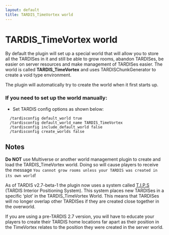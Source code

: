 ```yaml
---
layout: default
title: TARDIS_TimeVortex world
---
```


# TARDIS\_TimeVortex world

By default the plugin will set up a special world that will allow you to store all the TARDISes in it and still be able 
to grow rooms, abandon TARDISes, be easier on server resources and make management of TARDISes easier. The world is called 
**TARDIS\_TimeVortex** and uses TARDISChunkGenerator to create a void type environment.

The plugin will automatically try to create the world when it first starts up.

### If you need to set up the world manually:

* Set TARDIS config options as shown below:

```
  /tardisconfig default_world true
  /tardisconfig default_world_name TARDIS_TimeVortex
  /tardisconfig include_default_world false
  /tardisconfig create_worlds false
```

## Notes
__Do NOT__ use Multiverse or another world management plugin to create and load the TARDIS_TimeVortex world. Doing so 
will cause players to receive the message `You cannot grow rooms unless your TARDIS was created in its own world`!

As of TARDIS v2.7-beta-1 the plugin now uses a system called [T.I.P.S](tips.html) (TARDIS Interior Positioning System). 
This system places new TARDISes in a specific ‘plot’ in the TARDIS_TimeVortex World. This means that TARDISes will no 
longer overlap other TARDISes if they are created close together in the overworld.

If you are using a pre-TARDIS 2.7 version, you will have to educate your players to create their TARDIS home locations 
far apart as their position in the TimeVortex relates to the position they were created in the server world.
